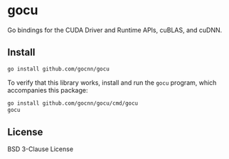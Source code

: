 # gocu

Go bindings for the CUDA Driver and Runtime APIs, cuBLAS, and cuDNN.

## Install

```sh
go install github.com/gocnn/gocu
```

To verify that this library works, install and run the `gocu` program, which accompanies this package:

```sh
go install github.com/gocnn/gocu/cmd/gocu
gocu
```

## License

BSD 3-Clause License
